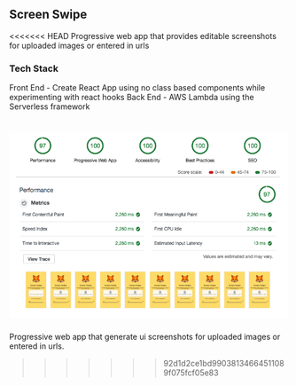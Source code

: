 ## Screen Swipe

<<<<<<< HEAD
Progressive web app that provides editable screenshots for uploaded images or entered in urls

### Tech Stack

Front End - Create React App using no class based components while experimenting with react hooks
Back End - AWS Lambda using the Serverless framework

![Alt text](public/audit.png?raw=true "Title")
=======
Progressive web app that generate ui screenshots for uploaded images or entered in urls.


>>>>>>> 92d1d2ce1bd99038134664511089f075fcf05e83
